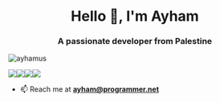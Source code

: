 <h1 align="center">Hello 👋, I'm Ayham</h1>
<h3 align="center">A passionate developer from Palestine</h3>

<p align="left"> <img src="https://komarev.com/ghpvc/?username=ayhamus&label=Profile%20views&color=0e75b6&style=flat" alt="ayhamus" /> </p>
<img src="https://img.shields.io/badge/HTML-EXPERT-red"><img src="https://img.shields.io/badge/CSS-EXPERT-orange"><img src="https://img.shields.io/badge/PYTHON-EXPERT-yellow"><img src="https://img.shields.io/badge/CSHARP-GOOD-good">

- 📫 Reach me at **ayham@programmer.net**

</p>
